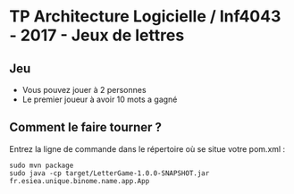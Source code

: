 # TP Architecture Logicielle / Inf4043 - 2017 - Jeux de lettres

## Jeu

  - Vous pouvez jouer à 2 personnes
  - Le premier joueur à avoir 10 mots a gagné

## Comment le faire tourner ?

Entrez la ligne de commande dans le répertoire où se situe votre pom.xml :
```
sudo mvn package
sudo java -cp target/LetterGame-1.0.0-SNAPSHOT.jar fr.esiea.unique.binome.name.app.App
```
